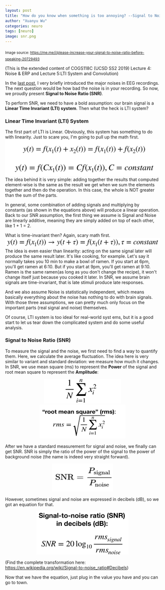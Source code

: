```yaml
---
layout: post
title: "How do you know when something is too annoying? --Signal to Noise Ratio"
author: "Xuanyu Wu"
categories: neuro
tags: [neuro]
image: snr.png
---
```

<sub> Image source: https://me.me/i/please-increase-your-signal-to-noise-ratio-before-speaking-20729493 </sub>

(This is the extended content of COGS118C (UCSD SS2 2019) Lecture 4: Noise & ERP and Lecture 5:LTI System and Convolution)

In the [last post](https://xuanyuw.github.io/Blog/neuro/Noise-Is-No-Fun.html), I very briefly introduced the major noises in EEG recordings. The next question would be how bad the noise is in your recording. So now, we proudly present **Signal to Noise Ratio (SNR)**.

To perform SNR, we need to have a bold assumption: our brain signal is a **Linear Time Invariant (LTI) system**. Then what the heck is LTI system?

### Linear Time Invariant (LTI) System

The first part of LTI is Linear. Obviously, this system has something to do with linearity. Just to scare you, I'm going to pull up the math first.
![linearity](https://raw.githubusercontent.com/xuanyuw/Blog/gh-pages/_posts/20190712_snr_img/linearity.png)
The idea behind it is very simple: adding together the results that computed element-wise is the same as the result we get when we sum the elements together and then do the operation. In this case, the whole is NOT greater than the sum of the parts.

In general, some combination of adding signals and multiplying by constants (as shown in the equations above) will produce a linear operation. Back to our SNR assumption, the first thing we assume is Signal and Noise are linearly additive, meaning they are simply added on top of each other, like 1 + 1 = 2.

What is time-invariant then? Again, scary math first.
![timeinvariant](https://raw.githubusercontent.com/xuanyuw/Blog/gh-pages/_posts/20190712_snr_img/timeinvariant.png)
The idea is even easier than linearity: acting on the same signal later will produce the same result later. It's like cooking, for example. Let's say it normally takes you 10 min to make a bowl of ramen. If you start at 6pm, you'll get ramen at 6:10. But if you start at 9pm, you'll get ramen at 9:10. Ramen is the same ramen(as long as you don't change the recipe), it won't change itself just because you cooked it later. In SNR, we assume brain signals are time-invariant, that is late stimuli produce late responses.

And we also assume Noise is statistically independent, which means basically everything about the noise has nothing to do with brain signals. With those three assumptions, we can pretty much only focus on the important parts (real signal and noise) themselves.

Of course, LTI system is too ideal for real-world syst
ems, but it is a good start to let us tear down the complicated system and do some useful analysis.

### Signal to Noise Ratio (SNR)

To measure the signal and the noise, we first need to find a way to quantify them. Here, we calculate the average fluctuation. The idea here is very similar to variant and standard deviation: we measure how much it changes. In SNR, we use mean square (ms) to represent the **Power** of the signal and root mean square to represent the **Amplitude**:
<div style="text-align:center"><img src='https://raw.githubusercontent.com/xuanyuw/Blog/gh-pages/_posts/20190712_snr_img/ms.png'  width="250" height="80">
<img src='https://raw.githubusercontent.com/xuanyuw/Blog/gh-pages/_posts/20190712_snr_img/rms.png'  width="280" height="110"></div>

After we have a standard measurement for signal and noise, we finally can get SNR. SNR is simply the ratio of the power of the signal to the power of background noise (the name is indeed very straight forward).
<div style="text-align:center"><img src='https://raw.githubusercontent.com/xuanyuw/Blog/gh-pages/_posts/20190712_snr_img/snrpower.png'  width="200" height="90"></div>

However, sometimes signal and noise are expressed in decibels (dB), so we got an equation for that.

<div style="text-align:center"><img src='https://raw.githubusercontent.com/xuanyuw/Blog/gh-pages/_posts/20190712_snr_img/snr.png'  width="300" height="140"></div>

(Find the complete transformation here: https://en.wikipedia.org/wiki/Signal-to-noise_ratio#Decibels)

Now that we have the equation, just plug in the value you have and you can go to town.
